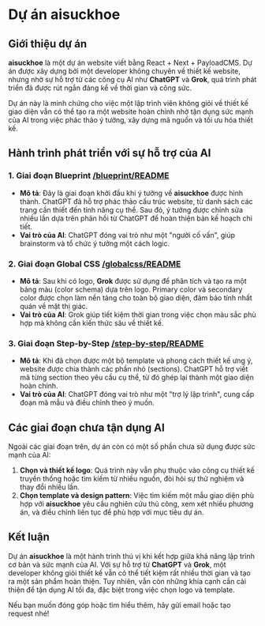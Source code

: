 # Dự án aisuckhoe

## Giới thiệu dự án
**aisuckhoe** là một dự án website viết bằng React + Next + PayloadCMS. Dự án được xây dựng bởi một developer không chuyên về thiết kế website, nhưng nhờ sự hỗ trợ từ các công cụ AI như **ChatGPT** và **Grok**, quá trình phát triển đã được rút ngắn đáng kể về thời gian và công sức.

Dự án này là minh chứng cho việc một lập trình viên không giỏi về thiết kế giao diện vẫn có thể tạo ra một website hoàn chỉnh nhờ tận dụng sức mạnh của AI trong việc phác thảo ý tưởng, xây dựng mã nguồn và tối ưu hóa thiết kế.

## Hành trình phát triển với sự hỗ trợ của AI

### 1. Giai đoạn Blueprint [/blueprint/README](./blueprint/README)
- **Mô tả**: Đây là giai đoạn khởi đầu khi ý tưởng về **aisuckhoe** được hình thành. ChatGPT đã hỗ trợ phác thảo cấu trúc website, từ danh sách các trang cần thiết đến tính năng cụ thể. Sau đó, ý tưởng được chỉnh sửa nhiều lần dựa trên phản hồi từ ChatGPT để hoàn thiện bản kế hoạch chi tiết.
- **Vai trò của AI**: ChatGPT đóng vai trò như một "người cố vấn", giúp brainstorm và tổ chức ý tưởng một cách logic.

### 2. Giai đoạn Global CSS [/globalcss/README](./globalcss/README)
- **Mô tả**: Sau khi có logo, **Grok** được sử dụng để phân tích và tạo ra một bảng màu (color schema) dựa trên logo. Primary color và secondary color được chọn làm nền tảng cho toàn bộ giao diện, đảm bảo tính nhất quán về mặt thị giác.
- **Vai trò của AI**: Grok giúp tiết kiệm thời gian trong việc chọn màu sắc phù hợp mà không cần kiến thức sâu về thiết kế.

### 3. Giai đoạn Step-by-Step [/step-by-step/README](./step-by-step/README)
- **Mô tả**: Khi đã chọn được một bộ template và phong cách thiết kế ưng ý, website được chia thành các phần nhỏ (sections). ChatGPT hỗ trợ viết mã từng section theo yêu cầu cụ thể, từ đó ghép lại thành một giao diện hoàn chỉnh.
- **Vai trò của AI**: ChatGPT đóng vai trò như một "trợ lý lập trình", cung cấp đoạn mã mẫu và điều chỉnh theo ý muốn.

## Các giai đoạn chưa tận dụng AI
Ngoài các giai đoạn trên, dự án còn có một số phần chưa sử dụng được sức mạnh của AI:
1. **Chọn và thiết kế logo**: Quá trình này vẫn phụ thuộc vào công cụ thiết kế truyền thống hoặc tìm kiếm từ nhiều nguồn, đòi hỏi sự thử nghiệm và thay đổi nhiều lần.
2. **Chọn template và design pattern**: Việc tìm kiếm một mẫu giao diện phù hợp với **aisuckhoe** yêu cầu nghiên cứu thủ công, xem xét nhiều phương án, và điều chỉnh liên tục để phù hợp với mục tiêu dự án.

## Kết luận
Dự án **aisuckhoe** là một hành trình thú vị khi kết hợp giữa khả năng lập trình cơ bản và sức mạnh của AI. Với sự hỗ trợ từ **ChatGPT** và **Grok**, một developer không giỏi thiết kế vẫn có thể tiết kiệm rất nhiều thời gian và tạo ra một sản phẩm hoàn thiện. Tuy nhiên, vẫn còn những khía cạnh cần cải thiện để tận dụng AI tối đa, đặc biệt trong việc chọn logo và template.

Nếu bạn muốn đóng góp hoặc tìm hiểu thêm, hãy gửi email hoặc tạo request nhé!